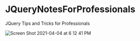 # JQueryNotesForProfessionals
JQuery Tips and Tricks for Professionals

![Screen Shot 2021-04-04 at 6 12 41 PM](https://user-images.githubusercontent.com/58197108/113527260-d017dd00-9571-11eb-95a7-276de0496ff7.png)
